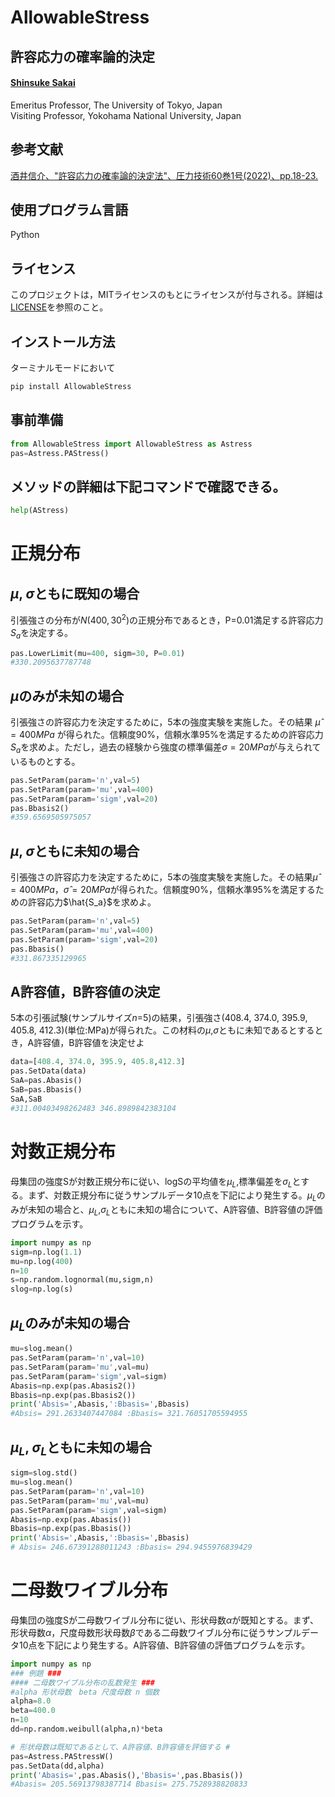 # AllowableStress
## 許容応力の確率論的決定
#### [Shinsuke Sakai](https://sites.google.com/view/shinsukesakai/%E3%83%9B%E3%83%BC%E3%83%A0)   
 Emeritus Professor, The University of Tokyo, Japan   
 Visiting Professor, Yokohama National University, Japan

 ## 参考文献
 [酒井信介、"許容応力の確率論的決定法"、圧力技術60巻1号(2022)、pp.18-23.](https://www.jstage.jst.go.jp/article/hpi/60/1/60_18/_article/-char/ja/)

 ## 使用プログラム言語
 Python
 
 ## ライセンス
 このプロジェクトは，MITライセンスのもとにライセンスが付与される。詳細は[LICENSE](LICENSE)を参照のこと。
 
 ## インストール方法
 ターミナルモードにおいて
 ```python
 pip install AllowableStress
 ```

 ## 事前準備
 ```python
 from AllowableStress import AllowableStress as Astress
pas=Astress.PAStress()
```
## メソッドの詳細は下記コマンドで確認できる。
```python
help(AStress)
```
# 正規分布

 ## $\mu$, $\sigma$ともに既知の場合
引張強さの分布が$N(400,30^2)$の正規分布であるとき，P=0.01満足する許容応力$S_a$を決定する。
```python
pas.LowerLimit(mu=400, sigm=30, P=0.01)
#330.2095637787748
```

## $\mu$のみが未知の場合
引張強さの許容応力を決定するために，5本の強度実験を実施した。その結果 $\hat{\mu}=400MPa$ が得られた。信頼度90%，信頼水準95%を満足するための許容応力$S_a$を求めよ。ただし，過去の経験から強度の標準偏差$\sigma=20MPa$が与えられているものとする。
```python
pas.SetParam(param='n',val=5)
pas.SetParam(param='mu',val=400)
pas.SetParam(param='sigm',val=20)
pas.Bbasis2()
#359.6569505975057
```

## $\mu$, $\sigma$ともに未知の場合
引張強さの許容応力を決定するために，5本の強度実験を実施した。その結果$\hat{\mu}=400MPa$，$\hat{\sigma}=20MPa$が得られた。信頼度90%，信頼水準95%を満足するための許容応力$\hat{S_a}$を求めよ。
```python
pas.SetParam(param='n',val=5)
pas.SetParam(param='mu',val=400)
pas.SetParam(param='sigm',val=20)
pas.Bbasis()
#331.867335129965
```
## A許容値，B許容値の決定
5本の引張試験(サンプルサイズ$n$=5)の結果，引張強さ(408.4, 374.0, 395.9, 405.8, 412.3)(単位:MPa)が得られた。この材料の$\mu$,$\sigma$ともに未知であるとするとき，A許容値，B許容値を決定せよ
```python
data=[408.4, 374.0, 395.9, 405.8,412.3]
pas.SetData(data)
SaA=pas.Abasis()
SaB=pas.Bbasis()
SaA,SaB
#311.00403498262483 346.8989842383104
```

# 対数正規分布
母集団の強度Sが対数正規分布に従い、logSの平均値を$\mu_L$,標準偏差を$\sigma_L$とする。まず、対数正規分布に従うサンプルデータ10点を下記により発生する。$\mu_L$のみが未知の場合と、$\mu_L$,$\sigma_L$ともに未知の場合について、A許容値、B許容値の評価プログラムを示す。
```python
import numpy as np
sigm=np.log(1.1)
mu=np.log(400)
n=10
s=np.random.lognormal(mu,sigm,n)
slog=np.log(s)
```
## $\mu_L$のみが未知の場合
```python
mu=slog.mean()
pas.SetParam(param='n',val=10)
pas.SetParam(param='mu',val=mu)
pas.SetParam(param='sigm',val=sigm)
Abasis=np.exp(pas.Abasis2())
Bbasis=np.exp(pas.Bbasis2())
print('Absis=',Abasis,':Bbasis=',Bbasis)
#Absis= 291.2633407447084 :Bbasis= 321.76051705594955
```
## $\mu_L$, $\sigma_L$ともに未知の場合
```python
sigm=slog.std()
mu=slog.mean()
pas.SetParam(param='n',val=10)
pas.SetParam(param='mu',val=mu)
pas.SetParam(param='sigm',val=sigm)
Abasis=np.exp(pas.Abasis())
Bbasis=np.exp(pas.Bbasis())
print('Absis=',Abasis,':Bbasis=',Bbasis)
# Absis= 246.67391288011243 :Bbasis= 294.9455976839429
```

# 二母数ワイブル分布
母集団の強度Sが二母数ワイブル分布に従い、形状母数$\alpha$が既知とする。まず、形状母数$\alpha$，尺度母数形状母数$\beta$である二母数ワイブル分布に従うサンプルデータ10点を下記により発生する。A許容値、B許容値の評価プログラムを示す。
```python
import numpy as np
### 例題 ###
#### 二母数ワイブル分布の乱数発生 ###
#alpha 形状母数　beta 尺度母数 n 個数
alpha=8.0
beta=400.0
n=10
dd=np.random.weibull(alpha,n)*beta
```

```python
# 形状母数は既知であるとして、A許容値、B許容値を評価する #
pas=Astress.PAStressW()
pas.SetData(dd,alpha)
print('Abasis=',pas.Abasis(),'Bbasis=',pas.Bbasis())
#Abasis= 205.56913798387714 Bbasis= 275.7528938820833
```

